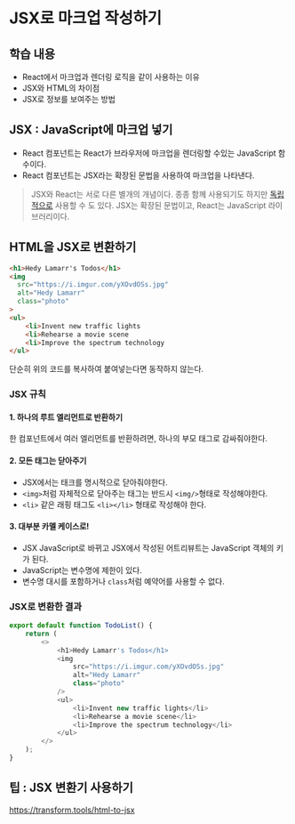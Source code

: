 # JSX로 마크업 작성하기

## 학습 내용
- React에서 마크업과 렌더링 로직을 같이 사용하는 이유
- JSX와 HTML의 차이점
- JSX로 정보를 보여주는 방법

## JSX : JavaScript에 마크업 넣기
- React 컴포넌트는 React가 브라우저에 마크업을 렌더링할 수있는 JavaScript 함수이다.
- React 컴포넌트는 JSX라는 확장된 문법을 사용하여 마크업을 나타낸다.
>JSX와 React는 서로 다른 별개의 개념이다. 종종 함께 사용되기도 하지만 [독립적으로](https://ko.legacy.reactjs.org/blog/2020/09/22/introducing-the-new-jsx-transform.html#whats-a-jsx-transform) 사용할 수 도 있다. JSX는 확장된 문법이고, React는 JavaScript 라이브러리이다.

## HTML을 JSX로 변환하기
```html
<h1>Hedy Lamarr's Todos</h1>
<img
  src="https://i.imgur.com/yXOvdOSs.jpg"
  alt="Hedy Lamarr"
  class="photo"
>
<ul>
    <li>Invent new traffic lights
    <li>Rehearse a movie scene
    <li>Improve the spectrum technology
</ul>
```
단순히 위의 코드를 복사하여 붙여넣는다면 동작하지 않는다.
### JSX 규칙

#### 1. 하나의 루트 엘리먼트로 반환하기
한 컴포넌트에서 여러 엘리먼트를 반환하려면, 하나의 부모 태그로 감싸줘야한다.


#### 2. 모든 태그는 닫아주기
- JSX에서는 태크를 명시적으로 닫아줘야한다. 
- `<img>`처럼 자체적으로 닫아주는 태그는 반드시 `<img/>`형태로 작성해야한다.
- `<li>` 같은 래핑 태그도 `<li></li>` 형태로 작성해야 한다.

#### 3. 대부분 카멜 케이스로!
- JSX JavaScript로 바뀌고 JSX에서 작성된 어트리뷰트는 JavaScript 객체의 키가 된다.
- JavaScript는 변수명에 제한이 있다.
- 변수명 대시를 포함하거나 `class`처럼 예약어를 사용할 수 없다.

### JSX로 변환한 결과
```javascript
export default function TodoList() {
    return (
        <>
            <h1>Hedy Lamarr's Todos</h1>
            <img
                src="https://i.imgur.com/yXOvdOSs.jpg"
                alt="Hedy Lamarr"
                class="photo"
            />
            <ul>
                <li>Invent new traffic lights</li>
                <li>Rehearse a movie scene</li>
                <li>Improve the spectrum technology</li>
            </ul>
        </>
    );
}
```

## 팁 : JSX 변환기 사용하기
https://transform.tools/html-to-jsx